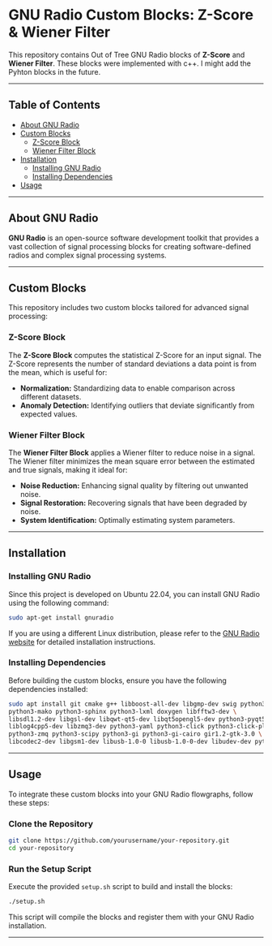 # GNU Radio Custom Blocks: Z-Score & Wiener Filter

This repository contains Out of Tree GNU Radio blocks of **Z-Score** and **Wiener Filter**. These blocks were implemented with c++. I might add the Pyhton blocks in the future.

---

## Table of Contents

- [About GNU Radio](#about-gnu-radio)
- [Custom Blocks](#custom-blocks)
  - [Z-Score Block](#z-score-block)
  - [Wiener Filter Block](#wiener-filter-block)
- [Installation](#installation)
  - [Installing GNU Radio](#installing-gnu-radio)
  - [Installing Dependencies](#installing-dependencies)
- [Usage](#usage)

---

## About GNU Radio

**GNU Radio** is an open-source software development toolkit that provides a vast collection of signal processing blocks for creating software-defined radios and complex signal processing systems. 

---

## Custom Blocks

This repository includes two custom blocks tailored for advanced signal processing:

### Z-Score Block

The **Z-Score Block** computes the statistical Z-Score for an input signal. The Z-Score represents the number of standard deviations a data point is from the mean, which is useful for:

- **Normalization:** Standardizing data to enable comparison across different datasets.
- **Anomaly Detection:** Identifying outliers that deviate significantly from expected values.

### Wiener Filter Block

The **Wiener Filter Block** applies a Wiener filter to reduce noise in a signal. The Wiener filter minimizes the mean square error between the estimated and true signals, making it ideal for:

- **Noise Reduction:** Enhancing signal quality by filtering out unwanted noise.
- **Signal Restoration:** Recovering signals that have been degraded by noise.
- **System Identification:** Optimally estimating system parameters.

---

## Installation

### Installing GNU Radio

Since this project is developed on Ubuntu 22.04, you can install GNU Radio using the following command:

```bash
sudo apt-get install gnuradio
```

If you are using a different Linux distribution, please refer to the [GNU Radio website](https://wiki.gnuradio.org/index.php/InstallingGR) for detailed installation instructions.

### Installing Dependencies

Before building the custom blocks, ensure you have the following dependencies installed:

```bash
sudo apt install git cmake g++ libboost-all-dev libgmp-dev swig python3-numpy \
python3-mako python3-sphinx python3-lxml doxygen libfftw3-dev \
libsdl1.2-dev libgsl-dev libqwt-qt5-dev libqt5opengl5-dev python3-pyqt5 \
liblog4cpp5-dev libzmq3-dev python3-yaml python3-click python3-click-plugins \
python3-zmq python3-scipy python3-gi python3-gi-cairo gir1.2-gtk-3.0 \
libcodec2-dev libgsm1-dev libusb-1.0-0 libusb-1.0-0-dev libudev-dev python3-setuptools
```

---

## Usage

To integrate these custom blocks into your GNU Radio flowgraphs, follow these steps:

### Clone the Repository

```bash
git clone https://github.com/yourusername/your-repository.git
cd your-repository
```

### Run the Setup Script

Execute the provided `setup.sh` script to build and install the blocks:

```bash
./setup.sh
```

This script will compile the blocks and register them with your GNU Radio installation.

---



